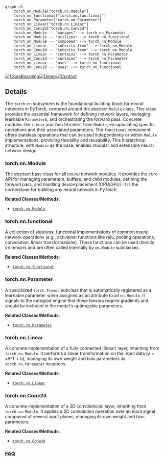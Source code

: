 ```mermaid
graph LR
    torch_nn_Module["torch.nn.Module"]
    torch_nn_functional["torch.nn.functional"]
    torch_nn_Parameter["torch.nn.Parameter"]
    torch_nn_Linear["torch.nn.Linear"]
    torch_nn_Conv2d["torch.nn.Conv2d"]
    torch_nn_Module -- "manages" --> torch_nn_Parameter
    torch_nn_Module -- "utilizes" --> torch_nn_functional
    torch_nn_Module -- "composes" --> torch_nn_Module
    torch_nn_Linear -- "inherits from" --> torch_nn_Module
    torch_nn_Conv2d -- "inherits from" --> torch_nn_Module
    torch_nn_Linear -- "contains" --> torch_nn_Parameter
    torch_nn_Conv2d -- "contains" --> torch_nn_Parameter
    torch_nn_Linear -- "uses" --> torch_nn_functional
    torch_nn_Conv2d -- "uses" --> torch_nn_functional
```

[![CodeBoarding](https://img.shields.io/badge/Generated%20by-CodeBoarding-9cf?style=flat-square)](https://github.com/CodeBoarding/CodeBoarding)[![Demo](https://img.shields.io/badge/Try%20our-Demo-blue?style=flat-square)](https://www.codeboarding.org/demo)[![Contact](https://img.shields.io/badge/Contact%20us%20-%20contact@codeboarding.org-lightgrey?style=flat-square)](mailto:contact@codeboarding.org)

## Details

The `torch.nn` subsystem is the foundational building block for neural networks in PyTorch, centered around the abstract `Module` class. This class provides the essential framework for defining network layers, managing learnable `Parameter`s, and orchestrating the forward pass. Concrete modules like `Linear` and `Conv2d` inherit from `Module`, encapsulating specific operations and their associated parameters. The `functional` component offers stateless operations that can be used independently or within `Module` implementations, providing flexibility and reusability. This hierarchical structure, with `Module` as the base, enables modular and extensible neural network design.

### torch.nn.Module
The abstract base class for all neural network modules. It provides the core API for managing parameters, buffers, and child modules, defining the forward pass, and handling device placement (CPU/GPU). It is the cornerstone for building any neural network in PyTorch.


**Related Classes/Methods**:

- <a href="https://github.com/pytorch/pytorch/blob/main/torch/nn/modules/module.py" target="_blank" rel="noopener noreferrer">`torch.nn.Module`</a>


### torch.nn.functional
A collection of stateless, functional implementations of common neural network operations (e.g., activation functions like relu, pooling operations, convolution, linear transformations). These functions can be used directly on tensors and are often called internally by `nn.Module` subclasses.


**Related Classes/Methods**:

- <a href="https://github.com/pytorch/pytorch/blob/main/torch/nn/functional.py" target="_blank" rel="noopener noreferrer">`torch.nn.functional`</a>


### torch.nn.Parameter
A specialized `torch.Tensor` subclass that is automatically registered as a learnable parameter when assigned as an attribute to an `nn.Module`. It signals to the autograd engine that these tensors require gradients and should be included in the model's optimizable parameters.


**Related Classes/Methods**:

- <a href="https://github.com/pytorch/pytorch/blob/main/torch/nn/parameter.py" target="_blank" rel="noopener noreferrer">`torch.nn.Parameter`</a>


### torch.nn.Linear
A concrete implementation of a fully connected (linear) layer, inheriting from `torch.nn.Module`. It performs a linear transformation on the input data (y = xA^T + b), managing its own weight and bias parameters as `torch.nn.Parameter` instances.


**Related Classes/Methods**:

- <a href="https://github.com/pytorch/pytorch/blob/main/torch/nn/modules/linear.py" target="_blank" rel="noopener noreferrer">`torch.nn.Linear`</a>


### torch.nn.Conv2d
A concrete implementation of a 2D convolutional layer, inheriting from `torch.nn.Module`. It applies a 2D convolution operation over an input signal composed of several input planes, managing its own weight and bias parameters.


**Related Classes/Methods**:

- <a href="https://github.com/pytorch/pytorch/blob/main/torch/nn/modules/conv.py" target="_blank" rel="noopener noreferrer">`torch.nn.Conv2d`</a>




### [FAQ](https://github.com/CodeBoarding/GeneratedOnBoardings/tree/main?tab=readme-ov-file#faq)